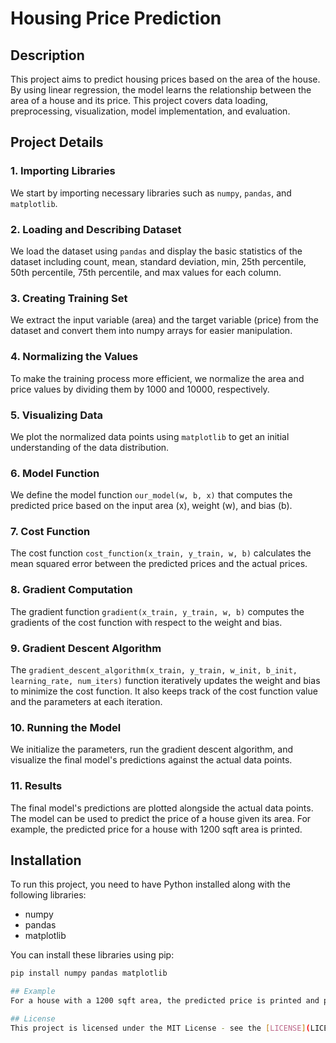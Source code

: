 # Housing Price Prediction

## Description
This project aims to predict housing prices based on the area of the house. By using linear regression, the model learns the relationship between the area of a house and its price. This project covers data loading, preprocessing, visualization, model implementation, and evaluation.

## Project Details

### 1. Importing Libraries
We start by importing necessary libraries such as `numpy`, `pandas`, and `matplotlib`.

### 2. Loading and Describing Dataset
We load the dataset using `pandas` and display the basic statistics of the dataset including count, mean, standard deviation, min, 25th percentile, 50th percentile, 75th percentile, and max values for each column.

### 3. Creating Training Set
We extract the input variable (area) and the target variable (price) from the dataset and convert them into numpy arrays for easier manipulation.

### 4. Normalizing the Values
To make the training process more efficient, we normalize the area and price values by dividing them by 1000 and 10000, respectively.

### 5. Visualizing Data
We plot the normalized data points using `matplotlib` to get an initial understanding of the data distribution.

### 6. Model Function
We define the model function `our_model(w, b, x)` that computes the predicted price based on the input area (x), weight (w), and bias (b).

### 7. Cost Function
The cost function `cost_function(x_train, y_train, w, b)` calculates the mean squared error between the predicted prices and the actual prices.

### 8. Gradient Computation
The gradient function `gradient(x_train, y_train, w, b)` computes the gradients of the cost function with respect to the weight and bias.

### 9. Gradient Descent Algorithm
The `gradient_descent_algorithm(x_train, y_train, w_init, b_init, learning_rate, num_iters)` function iteratively updates the weight and bias to minimize the cost function. It also keeps track of the cost function value and the parameters at each iteration.

### 10. Running the Model
We initialize the parameters, run the gradient descent algorithm, and visualize the final model's predictions against the actual data points.

### 11. Results
The final model's predictions are plotted alongside the actual data points. The model can be used to predict the price of a house given its area. For example, the predicted price for a house with 1200 sqft area is printed.

## Installation

To run this project, you need to have Python installed along with the following libraries:
- numpy
- pandas
- matplotlib

You can install these libraries using pip:

```bash
pip install numpy pandas matplotlib

## Example
For a house with a 1200 sqft area, the predicted price is printed and plotted alongside the actual data points.

## License
This project is licensed under the MIT License - see the [LICENSE](LICENSE) file for details.
